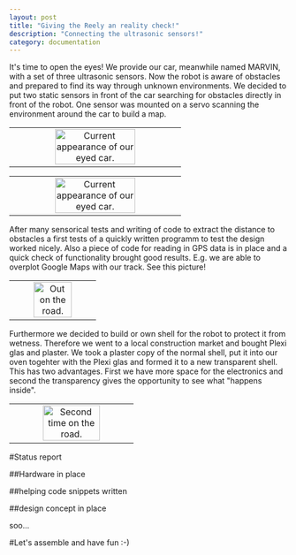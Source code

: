 ```yaml
---
layout: post
title: "Giving the Reely an reality check!"
description: "Connecting the ultrasonic sensors!"
category: documentation
---
```


It's time to open the eyes! We provide our car, meanwhile named MARVIN, with a set of three ultrasonic sensors. Now the robot is aware of obstacles and prepared to find its way through unknown environments. We decided to put two static sensors in front of the car searching for obstacles directly in front of the robot. One sensor was mounted on a servo scanning the environment around the car to build a map.

<table border="0"><td align="center">
<img src="{{ site.baseurl }}/images/documentation/eyes.jpg" alt="Current appearance of our eyed car." align="middle" width="70%">
</td></table>

<table border="0"><td align="center">
<img src="{{ site.baseurl }}/images/documentation/eyes2.jpg" alt="Current appearance of our eyed car." align="middle" width="70%">
</td></table>

After many sensorical tests and writing of code to extract the distance to obstacles a first tests of a quickly written programm to test the design worked nicely. Also a piece of code for reading in GPS data is in place and a quick check of functionality brought good results. E.g. we are able to overplot Google Maps with our track. See this picture!

<table border="0"><td align="center">
<img src="{{ site.baseurl }}/images/documentation/map.png" alt="Out on the road." width="70%">
</td></table>

Furthermore we decided to build or own shell for the robot to protect it from wetness. Therefore we went to a local construction market and bought Plexi glas and plaster. We took a plaster copy of the normal shell, put it into our oven togehter with the Plexi glas and formed it to a new transparent shell. This has two advantages. First we have more space for the electronics and second the transparency gives the opportunity to see what "happens inside".

<table border="0"><td align="center">
<img src="{{ site.baseurl }}/images/documentation/shell.jpg" alt="Second time on the road." width="70%">
</td></table>

#Status report

##Hardware in place

##helping code snippets written

##design concept in place

soo...

#Let's assemble and have fun :-)


